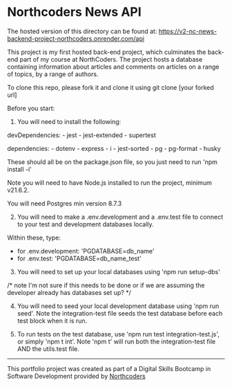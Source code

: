 # Northcoders News API

The hosted version of this directory can be found at: https://v2-nc-news-backend-project-northcoders.onrender.com/api

This project is my first hosted back-end project, which culminates the back-end part of my course at NorthCoders. The project hosts a database containing information about articles and comments on articles on a range of topics, by a range of authors.

To clone this repo, please fork it and clone it using git clone [your forked url]

Before you start:
1. You will need to install the following:

devDependencies: 
    - jest
    - jest-extended
    - supertest

dependencies:
    - dotenv
    - express
    - i
    - jest-sorted
    - pg
    - pg-format
    - husky

These should all be on the package.json file, so you just need to run 'npm install -i'

Note you will need to have Node.js installed to run the project, minimum v21.6.2.

You will need Postgres min version 8.7.3

2. You will need to make a .env.development and a .env.test file to connect to your test and development databases locally.

Within these, type:
- for .env.development: 'PGDATABASE=db_name'
- for .env.test: 'PGDATABASE=db_name_test'

3. You will need to set up your local databases using 'npm run setup-dbs' 

/* note I'm not sure if this needs to be done or if we are assuming the developer already has databases set up? */

4. You will need to seed your local development database using 'npm run seed'. Note the integration-test file seeds the test database before each test block when it is run.

5. To run tests on the test database, use 'npm run test integration-test.js', or simply 'npm t int'. Note 'npm t' will run both the integration-test file AND the utils.test file.

--- 

This portfolio project was created as part of a Digital Skills Bootcamp in Software Development provided by [Northcoders](https://northcoders.com/)
